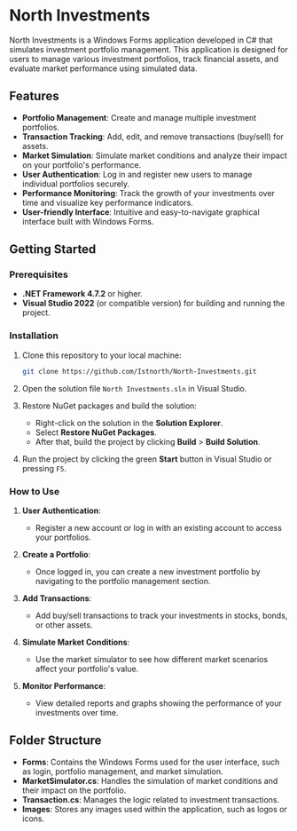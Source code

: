 # North Investments

North Investments is a Windows Forms application developed in C# that simulates investment portfolio management. This application is designed for users to manage various investment portfolios, track financial assets, and evaluate market performance using simulated data.

## Features

- **Portfolio Management**: Create and manage multiple investment portfolios.
- **Transaction Tracking**: Add, edit, and remove transactions (buy/sell) for assets.
- **Market Simulation**: Simulate market conditions and analyze their impact on your portfolio's performance.
- **User Authentication**: Log in and register new users to manage individual portfolios securely.
- **Performance Monitoring**: Track the growth of your investments over time and visualize key performance indicators.
- **User-friendly Interface**: Intuitive and easy-to-navigate graphical interface built with Windows Forms.

## Getting Started

### Prerequisites

- **.NET Framework 4.7.2** or higher.
- **Visual Studio 2022** (or compatible version) for building and running the project.

### Installation

1. Clone this repository to your local machine:
    ```bash
    git clone https://github.com/Istnorth/North-Investments.git
    ```

2. Open the solution file `North Investments.sln` in Visual Studio.

3. Restore NuGet packages and build the solution:
    - Right-click on the solution in the **Solution Explorer**.
    - Select **Restore NuGet Packages**.
    - After that, build the project by clicking **Build** > **Build Solution**.

4. Run the project by clicking the green **Start** button in Visual Studio or pressing `F5`.

### How to Use

1. **User Authentication**:
    - Register a new account or log in with an existing account to access your portfolios.

2. **Create a Portfolio**:
    - Once logged in, you can create a new investment portfolio by navigating to the portfolio management section.

3. **Add Transactions**:
    - Add buy/sell transactions to track your investments in stocks, bonds, or other assets.

4. **Simulate Market Conditions**:
    - Use the market simulator to see how different market scenarios affect your portfolio's value.

5. **Monitor Performance**:
    - View detailed reports and graphs showing the performance of your investments over time.

## Folder Structure

- **Forms**: Contains the Windows Forms used for the user interface, such as login, portfolio management, and market simulation.
- **MarketSimulator.cs**: Handles the simulation of market conditions and their impact on the portfolio.
- **Transaction.cs**: Manages the logic related to investment transactions.
- **Images**: Stores any images used within the application, such as logos or icons.
